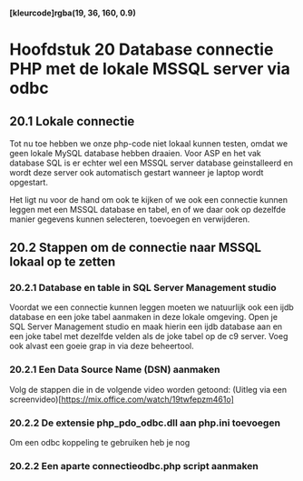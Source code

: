 #### [kleurcode]rgba(19, 36, 160, 0.9)

# Hoofdstuk 20 Database connectie PHP met de lokale MSSQL server via odbc

## 20.1 Lokale connectie

Tot nu toe hebben we onze php-code niet lokaal kunnen testen, omdat we geen lokale MySQL database hebben draaien.
Voor ASP en het vak database SQL is er echter wel een MSSQL server database geinstalleerd en wordt deze server ook automatisch gestart
wanneer je laptop wordt opgestart.

Het ligt nu voor de hand om ook te kijken of we ook een connectie kunnen leggen met een MSSQL database en tabel, en of we daar ook 
op dezelfde manier gegevens kunnen selecteren, toevoegen en verwijderen.

## 20.2 Stappen om de connectie naar MSSQL lokaal op te zetten 

### 20.2.1 Database en table in SQL Server Management studio
Voordat we een connectie kunnen leggen moeten we natuurlijk ook een ijdb database en een joke tabel aanmaken in deze lokale omgeving.
Open je SQL Server Management studio en maak hierin een ijdb database aan en een joke tabel met dezelfde velden als de joke tabel op
de c9 server. Voeg ook alvast een goeie grap in via deze beheertool.

### 20.2.1 Een Data Source Name (DSN) aanmaken 

Volg de stappen die in de volgende video worden getoond:
(Uitleg via een screenvideo)[https://mix.office.com/watch/19twfepzm461o]

### 20.2.2 De extensie php_pdo_odbc.dll aan php.ini toevoegen

Om een odbc koppeling te gebruiken heb je nog 

### 20.2.2 Een aparte connectieodbc.php script aanmaken



